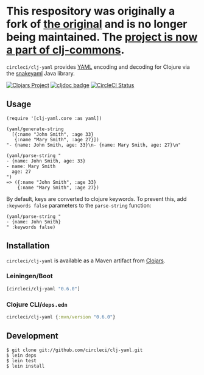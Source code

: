 # This respository was originally a fork of [the original](https://github.com/lancepantz/clj-yaml) and is no longer being maintained. The [project is now a part of clj-commons](https://github.com/clj-commons/clj-yaml).

`circleci/clj-yaml` provides [YAML](http://yaml.org) encoding and
decoding for Clojure via the [snakeyaml][] Java library.

[SnakeYAML]: https://bitbucket.org/asomov/snakeyaml/

[![Clojars Project](https://img.shields.io/clojars/v/circleci/clj-yaml.svg)](https://clojars.org/circleci/clj-yaml) [![cljdoc badge](https://cljdoc.org/badge/circleci/clj-yaml)](https://cljdoc.org/d/circleci/clj-yaml/CURRENT)
 [![CircleCI Status](https://circleci.com/gh/circleci/clj-yaml.svg?style=svg)](https://circleci.com/gh/circleci/clj-yaml)

## Usage

    (require '[clj-yaml.core :as yaml])

    (yaml/generate-string
      [{:name "John Smith", :age 33}
       {:name "Mary Smith", :age 27}])
    "- {name: John Smith, age: 33}\n- {name: Mary Smith, age: 27}\n"

    (yaml/parse-string "
    - {name: John Smith, age: 33}
    - name: Mary Smith
      age: 27
    ")
    => ({:name "John Smith", :age 33}
        {:name "Mary Smith", :age 27})

By default, keys are converted to clojure keywords.  To prevent this,
add `:keywords false` parameters to the `parse-string` function:

    (yaml/parse-string "
    - {name: John Smith}
    " :keywords false)

## Installation

`circleci/clj-yaml` is available as a Maven artifact from [Clojars](http://clojars.org/circleci/clj-yaml).

### Leiningen/Boot

```clojure
[circleci/clj-yaml "0.6.0"]
```

### Clojure CLI/`deps.edn`

```clojure
circleci/clj-yaml {:mvn/version "0.6.0"}
```

## Development

    $ git clone git://github.com/circleci/clj-yaml.git
    $ lein deps
    $ lein test
    $ lein install
